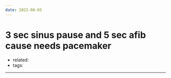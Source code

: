 ```yaml
---
date: 2022-08-03
---
```


# 3 sec sinus pause and 5 sec afib cause needs pacemaker

- related:
- tags:
---
